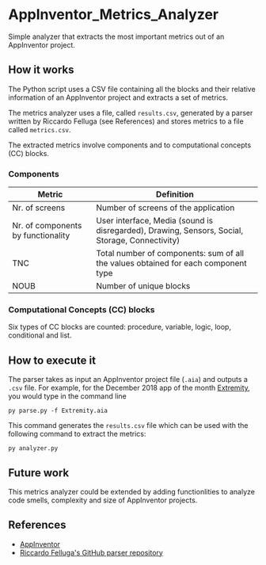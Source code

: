 # AppInventor_Metrics_Analyzer
Simple analyzer that extracts the most important metrics out of an AppInventor project.

## How it works

The Python script uses a CSV file containing all the blocks and their relative information of an AppInventor project and extracts a set of metrics. 

The metrics analyzer uses a file, called `results.csv`, generated by a parser written by Riccardo Felluga (see References) and stores metrics to a file called `metrics.csv`. 

The extracted metrics involve components and to computational concepts (CC) blocks.

### Components 
 | Metric | Definition |
 | --- | --- |
 | Nr. of screens | Number of screens of the application |
 | Nr. of components by functionality | User interface, Media (sound is disregarded), Drawing, Sensors, Social, Storage, Connectivity) |
 | TNC | Total number of components: sum of all the values obtained for each component type  |
 | NOUB | Number of unique blocks |

### Computational Concepts (CC) blocks 
Six types of CC blocks are counted: procedure, variable, logic, loop, conditional and list.

## How to execute it 

The parser takes as input an AppInventor project file (`.aia`) and outputs a `.csv` file. 
For example, for the December 2018 app of the month [Extremity](http://ai2.appinventor.mit.edu/?galleryId=5606663420772352), you would type in the command line 
 
```
py parse.py -f Extremity.aia 
```

This command generates the `results.csv` file which can be used with the following command to extract the metrics: 

```
py analyzer.py 
```

## Future work 
This metrics analyzer could be extended by adding functionlities to analyze code smells, complexity and size of AppInventor projects. 

## References 
* [AppInventor](http://appinventor.mit.edu/explore/)
* [Riccardo Felluga's GitHub parser repository](https://github.com/riccardofelluga/AppInventor_Parser)
